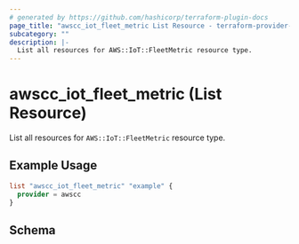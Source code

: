 ```yaml
---
# generated by https://github.com/hashicorp/terraform-plugin-docs
page_title: "awscc_iot_fleet_metric List Resource - terraform-provider-awscc"
subcategory: ""
description: |-
  List all resources for AWS::IoT::FleetMetric resource type.
---
```


# awscc_iot_fleet_metric (List Resource)

List all resources for `AWS::IoT::FleetMetric` resource type.

## Example Usage

```terraform
list "awscc_iot_fleet_metric" "example" {
  provider = awscc
}
```

<!-- schema generated by tfplugindocs -->
## Schema
